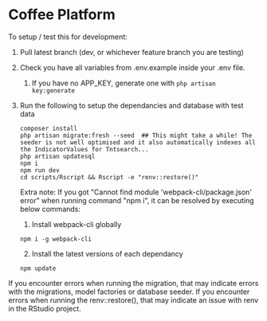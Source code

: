 <h1>Coffee Platform</h1>
To setup / test this for development:

1. Pull latest branch (dev, or whichever feature branch you are testing)
2. Check you have all variables from .env.example inside your .env file.
   1. If you have no APP_KEY, generate one with `php artisan key:generate`
3. Run the following to setup the dependancies and database with test data
   ```
   composer install
   php artisan migrate:fresh --seed  ## This might take a while! The seeder is not well optimised and it also automatically indexes all the IndicatorValues for Tntsearch...
   php artisan updatesql
   npm i
   npm run dev
   cd scripts/Rscript && Rscript -e "renv::restore()"
   ```

   Extra note:
   If you got "Cannot find module 'webpack-cli/package.json' error" when running command "npm i", 
   it can be resolved by executing below commands:

   1. Install webpack-cli globally
   ```
   npm i -g webpack-cli
   ```

   2. Install the latest versions of each dependancy
   ```
   npm update
   ```

If you encounter errors when running the migration, that may indicate errors with the migrations, model factories or database seeder. If you encounter errors when running the renv::restore(), that may indicate an issue with renv in the RStudio project.

